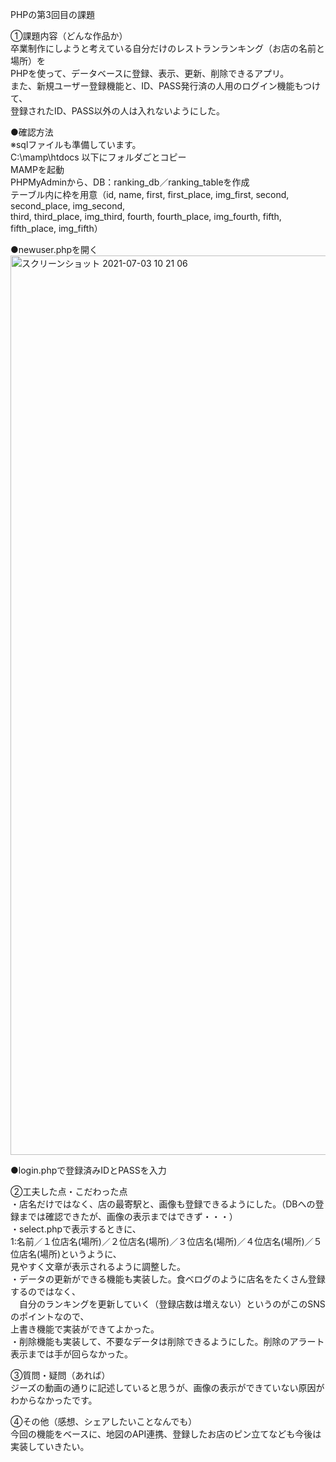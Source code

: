 PHPの第3回目の課題<br>

①課題内容（どんな作品か）<br>
卒業制作にしようと考えている自分だけのレストランランキング（お店の名前と場所）を<br>
PHPを使って、データベースに登録、表示、更新、削除できるアプリ。<br>
また、新規ユーザー登録機能と、ID、PASS発行済の人用のログイン機能もつけて、<br>
登録されたID、PASS以外の人は入れないようにした。<br>


●確認方法<br>
※sqlファイルも準備しています。<br>
C:\mamp\htdocs 以下にフォルダごとコピー<br>
MAMPを起動<br>
PHPMyAdminから、DB：ranking_db／ranking_tableを作成<br>
テーブル内に枠を用意（id, name, first, first_place, img_first, second, second_place, img_second, <br>
third, third_place, img_third, fourth, fourth_place, img_fourth, fifth, fifth_place, img_fifth）<br>

●newuser.phpを開く<br>
<img width="1439" alt="スクリーンショット 2021-07-03 10 21 06" src="https://user-images.githubusercontent.com/83898539/124339318-af9b0580-dbe8-11eb-8d68-876f9c398759.png"><br>

●login.phpで登録済みIDとPASSを入力<br>


②工夫した点・こだわった点<br>
・店名だけではなく、店の最寄駅と、画像も登録できるようにした。（DBへの登録までは確認できたが、画像の表示まではできず・・・）<br>
・select.phpで表示するときに、<br>
1:名前／１位店名(場所)／２位店名(場所)／３位店名(場所)／４位店名(場所)／５位店名(場所)というように、<br>
見やすく文章が表示されるように調整した。<br>
・データの更新ができる機能も実装した。食べログのように店名をたくさん登録するのではなく、<br>
　自分のランキングを更新していく（登録店数は増えない）というのがこのSNSのポイントなので、<br>
上書き機能で実装ができてよかった。<br>
・削除機能も実装して、不要なデータは削除できるようにした。削除のアラート表示までは手が回らなかった。<br>


③質問・疑問（あれば）<br>
ジーズの動画の通りに記述していると思うが、画像の表示ができていない原因がわからなかったです。<br>

④その他（感想、シェアしたいことなんでも）<br>
今回の機能をベースに、地図のAPI連携、登録したお店のピン立てなども今後は実装していきたい。<br>
